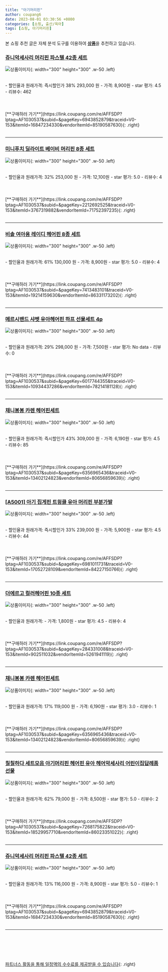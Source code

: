 ```yaml
---
title: "아기머리핀"
author: coupang6
date: 2023-08-01 03:30:56 +0800
categories: [쇼핑, 출산/육아]
tags: [쇼핑, 아기머리핀]
---
```


본 쇼핑 추천 글은 자체 분석 도구를 이용하여 [**상품**](https://link.coupang.com/a/bao1ui)을 추천하고 있습니다.

### [쥬니악세사리 머리핀 파스텔 42종 세트](https://link.coupang.com/re/AFFSDP?lptag=AF1030537&subid=&pageKey=6943852879&traceid=V0-153&itemId=16847234330&vendorItemId=85190587630)

![상품이미지](https://thumbnail6.coupangcdn.com/thumbnails/remote/230x230ex/image/vendor_inventory/b10b/d18b41efe059e5d872229bf42222a55da18173e8bf363756c3e4dcc7e954.jpg){: width="300" height="300" .w-50 .left}


<br>
- 할인율과 원래가격: 즉시할인가 38%  293,000   원
- 가격: 8,900원
- star 평가: 4.5
- 리뷰수: 462
<br>
<br>
<br>
<br>
[**구매하러 가기**](https://link.coupang.com/re/AFFSDP?lptag=AF1030537&subid=&pageKey=6943852879&traceid=V0-153&itemId=16847234330&vendorItemId=85190587630){: .right}
<br>
<br>

---

### [미니푸치 딜라이트 베이비 머리핀 8종 세트](https://link.coupang.com/re/AFFSDP?lptag=AF1030537&subid=&pageKey=2212692525&traceid=V0-153&itemId=3767319882&vendorItemId=71752397235)

![상품이미지](https://thumbnail6.coupangcdn.com/thumbnails/remote/230x230ex/image/retail/images/2020/09/16/12/4/ccbc9a1e-0ecd-4b7a-a3ad-8109390d37ac.jpg){: width="300" height="300" .w-50 .left}


<br>
- 할인율과 원래가격: 32%  253,000   원
- 가격: 12,100원
- star 평가: 5.0
- 리뷰수: 4
<br>
<br>
<br>
<br>
[**구매하러 가기**](https://link.coupang.com/re/AFFSDP?lptag=AF1030537&subid=&pageKey=2212692525&traceid=V0-153&itemId=3767319882&vendorItemId=71752397235){: .right}
<br>
<br>

---

### [비솔 여아용 레이디 헤어핀 8종 세트](https://link.coupang.com/re/AFFSDP?lptag=AF1030537&subid=&pageKey=7413483101&traceid=V0-153&itemId=19214159630&vendorItemId=86331173202)

![상품이미지](https://thumbnail8.coupangcdn.com/thumbnails/remote/230x230ex/image/rs_quotation_api/v5kbpk87/225beb310e9345518e77273381b7e600.jpg){: width="300" height="300" .w-50 .left}


<br>
- 할인율과 원래가격: 61%  130,000   원
- 가격: 8,900원
- star 평가: 5.0
- 리뷰수: 4
<br>
<br>
<br>
<br>
[**구매하러 가기**](https://link.coupang.com/re/AFFSDP?lptag=AF1030537&subid=&pageKey=7413483101&traceid=V0-153&itemId=19214159630&vendorItemId=86331173202){: .right}
<br>
<br>

---

### [메르시밴드 샤벳 유아헤어핀 하프 선물세트 4p](https://link.coupang.com/re/AFFSDP?lptag=AF1030537&subid=&pageKey=6017744355&traceid=V0-153&itemId=10934437286&vendorItemId=78214181128)

![상품이미지](https://thumbnail6.coupangcdn.com/thumbnails/remote/230x230ex/image/rs_quotation_api/bp0njglj/d4b56680503f48d08d9e770973985d64.jpg){: width="300" height="300" .w-50 .left}


<br>
- 할인율과 원래가격: 29%  298,000   원
- 가격: 7,500원
- star 평가: No data
- 리뷰수: 0
<br>
<br>
<br>
<br>
[**구매하러 가기**](https://link.coupang.com/re/AFFSDP?lptag=AF1030537&subid=&pageKey=6017744355&traceid=V0-153&itemId=10934437286&vendorItemId=78214181128){: .right}
<br>
<br>

---

### [채니봉봉 카렌 헤어핀세트](https://link.coupang.com/re/AFFSDP?lptag=AF1030537&subid=&pageKey=6356965436&traceid=V0-153&itemId=13402124823&vendorItemId=80656859639)

![상품이미지](https://thumbnail8.coupangcdn.com/thumbnails/remote/230x230ex/image/rs_quotation_api/wmw6whpu/5cb8edea83d04a988cd668c08ec3efe5.jpg){: width="300" height="300" .w-50 .left}


<br>
- 할인율과 원래가격: 즉시할인가 43%  309,000   원
- 가격: 6,190원
- star 평가: 4.5
- 리뷰수: 85
<br>
<br>
<br>
<br>
[**구매하러 가기**](https://link.coupang.com/re/AFFSDP?lptag=AF1030537&subid=&pageKey=6356965436&traceid=V0-153&itemId=13402124823&vendorItemId=80656859639){: .right}
<br>
<br>

---

### [[A5001] 아기 집게핀 트윙클 유아 머리핀 부분가발](https://link.coupang.com/re/AFFSDP?lptag=AF1030537&subid=&pageKey=6981011731&traceid=V0-153&itemId=17052728109&vendorItemId=84227150766)

![상품이미지](https://thumbnail9.coupangcdn.com/thumbnails/remote/230x230ex/image/vendor_inventory/326f/8bad1a9b7d115fd0256e2538f60de716380948c35a5db446893dfe942d81.jpg){: width="300" height="300" .w-50 .left}


<br>
- 할인율과 원래가격: 즉시할인가 33%  239,000   원
- 가격: 5,900원
- star 평가: 4.5
- 리뷰수: 44
<br>
<br>
<br>
<br>
[**구매하러 가기**](https://link.coupang.com/re/AFFSDP?lptag=AF1030537&subid=&pageKey=6981011731&traceid=V0-153&itemId=17052728109&vendorItemId=84227150766){: .right}
<br>
<br>

---

### [더에르고 컬러헤어핀 10종 세트](https://link.coupang.com/re/AFFSDP?lptag=AF1030537&subid=&pageKey=284331008&traceid=V0-153&itemId=902511032&vendorItemId=5261941119)

![상품이미지](https://thumbnail6.coupangcdn.com/thumbnails/remote/230x230ex/image/retail/images/2019/08/13/19/0/a01b3a92-abe2-4c79-9429-537fd60d5681.jpg){: width="300" height="300" .w-50 .left}


<br>
- 할인율과 원래가격: 
- 가격: 1,800원
- star 평가: 4.5
- 리뷰수: 4
<br>
<br>
<br>
<br>
[**구매하러 가기**](https://link.coupang.com/re/AFFSDP?lptag=AF1030537&subid=&pageKey=284331008&traceid=V0-153&itemId=902511032&vendorItemId=5261941119){: .right}
<br>
<br>

---

### [채니봉봉 카렌 헤어핀세트](https://link.coupang.com/re/AFFSDP?lptag=AF1030537&subid=&pageKey=6356965436&traceid=V0-153&itemId=13402124823&vendorItemId=80656859639)

![상품이미지](https://thumbnail8.coupangcdn.com/thumbnails/remote/230x230ex/image/rs_quotation_api/wmw6whpu/5cb8edea83d04a988cd668c08ec3efe5.jpg){: width="300" height="300" .w-50 .left}


<br>
- 할인율과 원래가격: 17%  119,000   원
- 가격: 6,190원
- star 평가: 3.0
- 리뷰수: 1
<br>
<br>
<br>
<br>
[**구매하러 가기**](https://link.coupang.com/re/AFFSDP?lptag=AF1030537&subid=&pageKey=6356965436&traceid=V0-153&itemId=13402124823&vendorItemId=80656859639){: .right}
<br>
<br>

---

### [칠칠하다 세트모음 아기머리핀 헤어핀 유아 헤어악세사리 어린이집답례품 선물](https://link.coupang.com/re/AFFSDP?lptag=AF1030537&subid=&pageKey=7268175822&traceid=V0-153&itemId=18529957710&vendorItemId=86023351022)

![상품이미지](https://thumbnail9.coupangcdn.com/thumbnails/remote/230x230ex/image/vendor_inventory/d436/2c7baec6b476240a12825d0954bbc1fd0f520f4baf209fa2a5c264bc7030.jpg){: width="300" height="300" .w-50 .left}


<br>
- 할인율과 원래가격: 62%  79,000   원
- 가격: 8,500원
- star 평가: 5.0
- 리뷰수: 2
<br>
<br>
<br>
<br>
[**구매하러 가기**](https://link.coupang.com/re/AFFSDP?lptag=AF1030537&subid=&pageKey=7268175822&traceid=V0-153&itemId=18529957710&vendorItemId=86023351022){: .right}
<br>
<br>

---

### [쥬니악세사리 머리핀 파스텔 42종 세트](https://link.coupang.com/re/AFFSDP?lptag=AF1030537&subid=&pageKey=6943852879&traceid=V0-153&itemId=16847234330&vendorItemId=85190587630)

![상품이미지](https://thumbnail6.coupangcdn.com/thumbnails/remote/230x230ex/image/vendor_inventory/b10b/d18b41efe059e5d872229bf42222a55da18173e8bf363756c3e4dcc7e954.jpg){: width="300" height="300" .w-50 .left}


<br>
- 할인율과 원래가격: 13%  116,000   원
- 가격: 8,900원
- star 평가: 5.0
- 리뷰수: 1
<br>
<br>
<br>
<br>
[**구매하러 가기**](https://link.coupang.com/re/AFFSDP?lptag=AF1030537&subid=&pageKey=6943852879&traceid=V0-153&itemId=16847234330&vendorItemId=85190587630){: .right}
<br>
<br>

---
<br><br><br><br><br> [파트너스 활동을 통해 일정액의 수수료를 제공받을 수 있습니다](https://link.coupang.com/a/bao1ui){: .right}